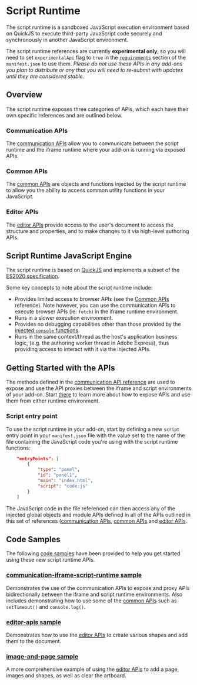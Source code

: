 # Script Runtime
The script runtime is a sandboxed JavaScript execution environment based on QuickJS to execute third-party JavaScript code securely and synchronously in another JavaScript environment.

<InlineAlert slots="text" variant="warning"/>

The script runtime references are currently **experimental only**, so you will need to set `experimentalApi` flag to `true` in the [`requirements`](../manifest/index.md#requirements) section of the `manifest.json` to use them. *Please do not use these APIs in any add-ons you plan to distribute or any that you will need to re-submit with updates until they are considered stable.*

## Overview
The script runtime exposes three categories of APIs, which each have their own specific references and are outlined below.

### Communication APIs
The [communication APIs](./communication/) allow you to communicate between the script runtime and the iframe runtime where your add-on is running via exposed APIs.  

### Common APIs
The [common APIs](./common/) are objects and functions injected by the script runtime to allow you the ability to access common utility functions in your JavaScript. 

### Editor APIs
The [editor APIs](./editor/) provide access to the user's document to access the structure and properties, and to make changes to it via high-level authoring APIs. 

## Script Runtime JavaScript Engine
The script runtime is based on [QuickJS](https://bellard.org/quickjs/) and implements a subset of the [ES2020 specification](https://tc39.es/ecma262/). 

Some key concepts to note about the script runtime include:

- Provides limited access to browser APIs (see the [Common APIs](./common/) reference). Note however, you can use the communication APIs to execute browser APIs (ie: `fetch`) in the iframe runtime environment.
- Runs in a slower execution environment.
- Provides no debugging capabilities other than those provided by the [injected `console` functions](../common/index.md#injected-objects).
- Runs in the same context/thread as the host's application business logic, (e.g. the authoring worker thread in Adobe Express), thus providing access to interact with it via the injected APIs.

## Getting Started with the APIs
The methods defined in the [communication API reference](./communication/) are used to expose and use the API proxies between the iframe and script environments of your add-on. Start [there](./communication/) to learn more about how to expose APIs and use them from either runtime environment.

### Script entry point
To use the script runtime in your add-on, start by defining a new `script` entry point in your `manifest.json` file with the value set to the name of the file containing the JavaScript code you're using with the script runtime functions: 

```json
    "entryPoints": [
        {
            "type": "panel",
            "id": "panel1",
            "main": "index.html",
            "script": "code.js" 
        }
    ]
```

The JavaScript code in the file referenced can then access any of the injected global objects and module APIs defined in all of the APIs outlined in this set of references ([communication APIs](./communication/), [common APIs](./common/) and [editor APIs](./editor/).

## Code Samples
The following [code samples](https://github.com/AdobeDocs/express-add-on-samples/tree/main/script-runtime-samples) have been provided to help you get started using these new script runtime APIs.

### [communication-iframe-script-runtime sample](https://github.com/AdobeDocs/express-add-on-samples/tree/main/script-runtime-samples/communication-iframe-script-runtime)
Demonstrates the use of the communication APIs to expose and proxy APIs bidirectionally between the iframe and script runtime environments. Also includes demonstrating how to use some of the [common APIs](./common/) such as `setTimeout()` and `console.log()`.

### [editor-apis sample](https://github.com/AdobeDocs/express-add-on-samples/tree/main/script-runtime-samples/editor-apis)
Demonstrates how to use the [editor APIs](./editor/) to create various shapes and add them to the document. 

### [image-and-page sample](https://github.com/AdobeDocs/express-add-on-samples/tree/main/script-runtime-samples/image-and-page) 
A more comprehensive example of using the [editor APIs](./editor/) to add a page, images and shapes, as well as clear the artboard.
